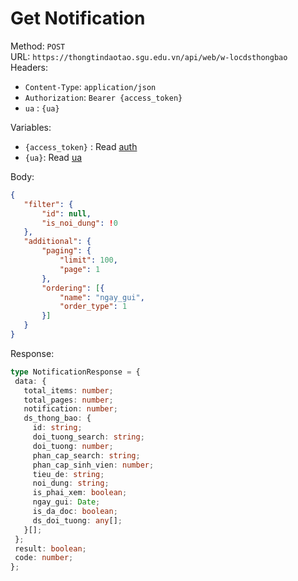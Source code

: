 # Get Notification

Method: `POST`  
URL: `https://thongtindaotao.sgu.edu.vn/api/web/w-locdsthongbao`  
Headers:  
 - `Content-Type`: `application/json`  
 - `Authorization`: `Bearer {access_token}`
 - `ua` : `{ua}`

Variables:  
 - `{access_token}` : Read [auth](../auth/Auth.md)
 - `{ua}`: Read [ua](../script/ua.md)

Body:  
 ```json
 {
    "filter": {
        "id": null,
        "is_noi_dung": !0
    },
    "additional": {
        "paging": {
            "limit": 100,
            "page": 1
        },
        "ordering": [{
            "name": "ngay_gui",
            "order_type": 1
        }]
    }
}
 ```

Response:  
 ```ts
type NotificationResponse = {
  data: {
    total_items: number;
    total_pages: number;
    notification: number;
    ds_thong_bao: {
      id: string;
      doi_tuong_search: string;
      doi_tuong: number;
      phan_cap_search: string;
      phan_cap_sinh_vien: number;
      tieu_de: string;
      noi_dung: string;
      is_phai_xem: boolean;
      ngay_gui: Date;
      is_da_doc: boolean;
      ds_doi_tuong: any[];
    }[];
  };
  result: boolean;
  code: number;
};

 ```

